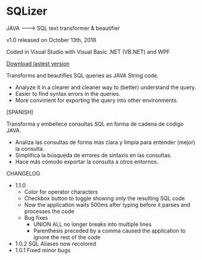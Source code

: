 # SQLizer
JAVA ---> SQL text transformer & beautifier

v1.0 released on October 13th, 2018

Coded in Visual Studio with Visual Basic .NET (VB.NET) and WPF

[Download lastest version](https://drive.google.com/drive/folders/1ulw1y0FpNE01fp3KHJolZB5NU9ONCluU?usp=sharing)

Transforms and beautifies SQL queries as JAVA String code.

  - Analyze it in a clearer and cleaner way to (better) understand the query.
  - Easier to find syntax errors in the queries.
  - More convinient for exporting the query into other environments.
  
  [SPANISH]
  
  Transforma y embellece consultas SQL en forma de cadena de código JAVA.
  
   - Analiza las consultas de forma más clara y limpia para entender (mejor) la consulta.
   - Simplifica la búsqueda de errores de sintaxis en las consultas.
   - Hace más cómodo exportar la consulta a otros entornos.


CHANGELOG
  - 1.1.0 
    - Color for operator characters
    - Checkbox button to toggle showing only the resulting SQL code
    - Now the application waits 500ms after typing before it parses and processes the code
    - Bug fixes
      - UNION ALL no longer breaks into multiple lines
      - Parenthesis preceded by a comma caused the application to ignore the rest of the code
  - 1.0.2 SQL Aliases now recolored 
  - 1.0.1 Fixed minor bugs
